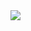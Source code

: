 <img src='https://upload.wikimedia.org/wikipedia/en/thumb/f/f1/UEFA_Euro_2016_Logo.svg/286px-UEFA_Euro_2016_Logo.svg.png' />
